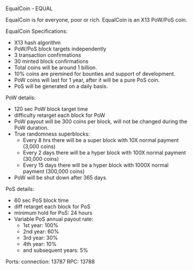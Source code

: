 EqualCoin - EQUAL

EqualCoin is for everyone, poor or rich. EqualCoin is an X13 PoW/PoS coin. 

EqualCoin Specifications:
- X13 hash algorithm
- PoW/PoS block targets independently
- 3 transaction confirmations
- 30 minted block confirmations
- Total coins will be around 1 billion.
- 10% coins are premined for bounties and support of development.
- PoW coins will last for 1 year, after it will be a pure PoS coin.
- PoS will be generated on a daily basis. 

PoW details:
- 120 sec PoW block target time
- difficulty retarget each block for PoW
- PoW payout will be 300 coins per block, will not be changed during the PoW duration.
- True randomness superblocks:
	- Every 8 hrs there will be a super block with 10X normal payment (3,000 coins)
	- Every 2 days there will be a hyper block with 100X normal payment (30,000 coins)
	- Every 15 days there will be a hyper block with 1000X normal payment (300,000 coins)
- PoW will be shut down after 365 days.


PoS details:
- 60 sec PoS block time
- diff retarget each block for PoS
- minimum hold for PoS: 24 hours
- Variable PoS annual payout rate:
	- 1st year: 100%
	- 2nd year: 60%
	- 3rd year: 30%
	- 4th year: 10%
	- and subsequent years: 5%


Ports:
connection:	13787
RPC:			13788
